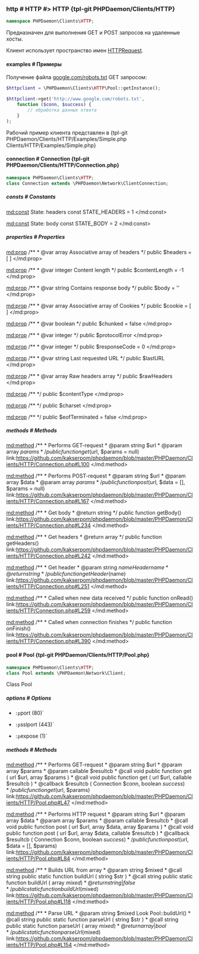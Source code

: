 ### http # HTTP #> HTTP {tpl-git PHPDaemon/Clients/HTTP}

```php
namespace PHPDaemon\Clients\HTTP;
```

Предназначен для выполнения GET и POST запросов на удаленные хосты.

Клиент использует пространство имен [HTTPRequest](#httprequest).

#### examples # Примеры

Получение файла [google.com/robots.txt](http://www.google.com/robots.txt) GET запросом:

```php
$httpclient = \PHPDaemon\Clients\HTTP\Pool::getInstance();

$httpclient->get('http://www.google.com/robots.txt',
	function ($conn, $success) {
		// обработка данных ответа
	}
);
```

Рабочий пример клиента представлен в {tpl-git PHPDaemon/Clients/HTTP/Examples/Simple.php Clients/HTTP/Examples/Simple.php}

<!-- include-namespace path="\PHPDaemon\Clients\HTTP" level="" access="" -->
#### connection # Connection {tpl-git PHPDaemon/Clients/HTTP/Connection.php}

```php
namespace PHPDaemon\Clients\HTTP;
class Connection extends \PHPDaemon\Network\ClientConnection;
```

##### consts # Constants

<md:const>
State: headers
const STATE_HEADERS = 1
</md:const>

<md:const>
State: body
const STATE_BODY = 2
</md:const>

<div class="clearboth"></div>

##### properties # Properties

<md:prop>
/**
	 * @var array Associative array of headers
	 */
public $headers = [ ]
</md:prop>

<md:prop>
/**
	 * @var integer Content length
	 */
public $contentLength = -1
</md:prop>

<md:prop>
/**
	 * @var string Contains response body
	 */
public $body = ''
</md:prop>

<md:prop>
/**
	 * @var array Associative array of Cookies
	 */
public $cookie = [ ]
</md:prop>

<md:prop>
/**
	 * @var boolean
	 */
public $chunked = false
</md:prop>

<md:prop>
/**
	 * @var integer
	 */
public $protocolError
</md:prop>

<md:prop>
/**
	 * @var integer
	 */
public $responseCode = 0
</md:prop>

<md:prop>
/**
	 * @var string Last requested URL
	 */
public $lastURL
</md:prop>

<md:prop>
/**
	 * @var array Raw headers array
	 */
public $rawHeaders
</md:prop>

<md:prop>
/**
 */
public $contentType
</md:prop>

<md:prop>
/**
 */
public $charset
</md:prop>

<md:prop>
/**
 */
public $eofTerminated = false
</md:prop>

<div class="clearboth"></div>

##### methods # Methods

<md:method>
/**
	 * Performs GET-request
	 * @param string $url
	 * @param array  $params
	 */
public function get($url, $params = null)
link:https://github.com/kakserpom/phpdaemon/blob/master/PHPDaemon/Clients/HTTP/Connection.php#L100
</md:method>

<md:method>
/** 
	 * Performs POST-request
	 * @param string $url
	 * @param array  $data
	 * @param array  $params
	 */
public function post($url, $data = [], $params = null)
link:https://github.com/kakserpom/phpdaemon/blob/master/PHPDaemon/Clients/HTTP/Connection.php#L167
</md:method>

<md:method>
/**
	 * Get body
	 * @return string
	 */
public function getBody()
link:https://github.com/kakserpom/phpdaemon/blob/master/PHPDaemon/Clients/HTTP/Connection.php#L234
</md:method>

<md:method>
/**
	 * Get headers
	 * @return array
	 */
public function getHeaders()
link:https://github.com/kakserpom/phpdaemon/blob/master/PHPDaemon/Clients/HTTP/Connection.php#L242
</md:method>

<md:method>
/**
	 * Get header
	 * @param  string $name Header name
	 * @return string
	 */
public function getHeader($name)
link:https://github.com/kakserpom/phpdaemon/blob/master/PHPDaemon/Clients/HTTP/Connection.php#L251
</md:method>

<md:method>
/**
	 * Called when new data received
	 */
public function onRead()
link:https://github.com/kakserpom/phpdaemon/blob/master/PHPDaemon/Clients/HTTP/Connection.php#L259
</md:method>

<md:method>
/**
	 * Called when connection finishes
	 */
public function onFinish()
link:https://github.com/kakserpom/phpdaemon/blob/master/PHPDaemon/Clients/HTTP/Connection.php#L390
</md:method>

<div class="clearboth"></div>

#### pool # Pool {tpl-git PHPDaemon/Clients/HTTP/Pool.php}

```php
namespace PHPDaemon\Clients\HTTP;
class Pool extends \PHPDaemon\Network\Client;
```

Class Pool

##### options # Options

 - `:p`port (80)`  
 

 - `:p`sslport (443)`  
 

 - `:p`expose (1)`  
 

##### methods # Methods

<md:method>
/**
	 * Performs GET-request
	 * @param string   $url
	 * @param array    $params
	 * @param callable $resultcb
	 * @call  void public function get ( url $url, array $params )
	 * @call  void public function get ( url $url, callable $resultcb )
	 * @callback $resultcb ( Connection $conn, boolean $success )
	 */
public function get($url, $params)
link:https://github.com/kakserpom/phpdaemon/blob/master/PHPDaemon/Clients/HTTP/Pool.php#L47
</md:method>

<md:method>
/**
	 * Performs HTTP request
	 * @param string   $url
	 * @param array    $data
	 * @param array    $params
	 * @param callable $resultcb
	 * @call  void public function post ( url $url, array $data, array $params )
	 * @call  void public function post ( url $url, array $data, callable $resultcb )
	 * @callback $resultcb ( Connection $conn, boolean $success )
	 */
public function post($url, $data = [], $params)
link:https://github.com/kakserpom/phpdaemon/blob/master/PHPDaemon/Clients/HTTP/Pool.php#L84
</md:method>

<md:method>
/**
	 * Builds URL from array
	 * @param string $mixed
	 * @call  string public static function buildUrl ( string $str )
	 * @call  string public static function buildUrl ( array $mixed )
	 * @return string|false
	 */
public static function buildUrl($mixed)
link:https://github.com/kakserpom/phpdaemon/blob/master/PHPDaemon/Clients/HTTP/Pool.php#L118
</md:method>

<md:method>
/**
	 * Parse URL
	 * @param string $mixed Look Pool::buildUrl()
	 * @call  string public static function parseUrl ( string $str )
	 * @call  string public static function parseUrl ( array $mixed )
	 * @return array|bool
	 */
public static function parseUrl($mixed)
link:https://github.com/kakserpom/phpdaemon/blob/master/PHPDaemon/Clients/HTTP/Pool.php#L154
</md:method>

<div class="clearboth"></div>


<!--/ include-namespace -->

